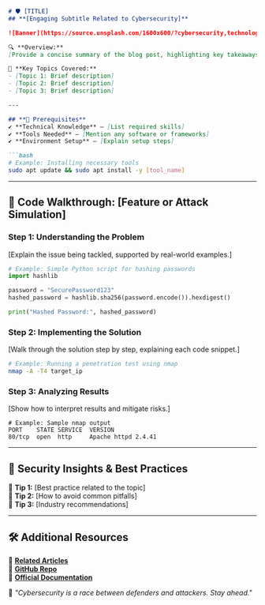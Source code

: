 ```md
# 🛡️ [TITLE]  
## **[Engaging Subtitle Related to Cybersecurity]**  

![Banner](https://source.unsplash.com/1600x600/?cybersecurity,technology)  

🔍 **Overview:**  
[Provide a concise summary of the blog post, highlighting key takeaways.]  

📡 **Key Topics Covered:**  
- [Topic 1: Brief description]  
- [Topic 2: Brief description]  
- [Topic 3: Brief description]  

---

## **🚀 Prerequisites**  
✔️ **Technical Knowledge** – [List required skills]  
✔️ **Tools Needed** – [Mention any software or frameworks]  
✔️ **Environment Setup** – [Explain setup steps]  

```bash
# Example: Installing necessary tools
sudo apt update && sudo apt install -y [tool_name]
```

---

## **📖 Code Walkthrough: [Feature or Attack Simulation]**  

### **Step 1: Understanding the Problem**  
[Explain the issue being tackled, supported by real-world examples.]  

```python
# Example: Simple Python script for hashing passwords
import hashlib

password = "SecurePassword123"
hashed_password = hashlib.sha256(password.encode()).hexdigest()

print("Hashed Password:", hashed_password)
```

### **Step 2: Implementing the Solution**  
[Walk through the solution step by step, explaining each code snippet.]  

```bash
# Example: Running a penetration test using nmap
nmap -A -T4 target_ip
```

### **Step 3: Analyzing Results**  
[Show how to interpret results and mitigate risks.]  

```log
# Example: Sample nmap output
PORT    STATE SERVICE  VERSION
80/tcp  open  http     Apache httpd 2.4.41
```

---

## **🔎 Security Insights & Best Practices**  
📌 **Tip 1:** [Best practice related to the topic]  
📌 **Tip 2:** [How to avoid common pitfalls]  
📌 **Tip 3:** [Industry recommendations]  

---

## **🛠️ Additional Resources**  
📌 **[Related Articles](#)**  
📌 **[GitHub Repo](#)**  
📌 **[Official Documentation](#)**  

💬 *"Cybersecurity is a race between defenders and attackers. Stay ahead."*  
```
